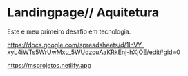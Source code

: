 # Landingpage// Aquitetura
Este é meu primeiro desafio em tecnologia.

https://docs.google.com/spreadsheets/d/1InVY-xyL4iWTs5WrUwMxu_5WUdzcuAaKRkEnj-hXjOE/edit#gid=0

https://msprojetos.netlify.app


